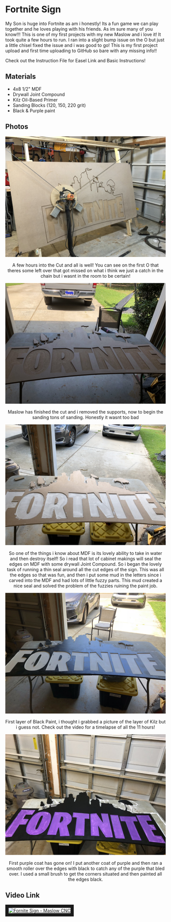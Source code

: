 # Fortnite Sign

My Son is huge into Fortnite as am i honestly!  Its a fun game we can play together and he loves playing with his friends.  As im sure many of you know!!!  This is one of my first projects with my new Maslow and i love it!  It took quite a few hours to run.  I ran into a slight bump issue on the O but just a little chisel fixed the issue and i was good to go!  This is my first project upload and first time uploading to GitHub so bare with any missing info!!

Check out the Instruction File for Easel Link and Basic Instructions!

## Materials
* 4x8 1/2" MDF
* Drywall Joint Compound
* Kilz Oil-Based Primer
* Sanding Blocks (120, 150, 220 grit)
* Black & Purple paint

## Photos
<p align="center">
  <img src="https://github.com/MaslowCommunityGarden/Fortnite-Sign/blob/master/IMG_0932.jpeg?raw=true">
</p>
<p align="center">
A few hours into the Cut and all is well!  You can see on the first O that theres some left over that got missed on what i think we just a catch in the chain but i wasnt in the room to be certain!
</p>
<p align="center">
  <img src="https://github.com/MaslowCommunityGarden/Fortnite-Sign/blob/master/IMG_0935.jpg?raw=true">
</p>
<p align="center">
Maslow has finished the cut and i removed the supports,  now to begin the sanding tons of sanding.  Honestly it wasnt too bad
</p>
<p align="center">
  <img src="https://github.com/MaslowCommunityGarden/Fortnite-Sign/blob/master/IMG_0936.jpeg?raw=true">
</p>
<p align="center">
So one of the things i know about MDF is its lovely ability to take in water and then destroy itself!  So i read that lot of cabinet makings will seal the edges on MDF with some drywall Joint Compound.  So i began the lovely task of running a thin seal around all the cut edges of the sign.  This was all the edges so that was fun, and then i put some mud in the letters since i carved into the MDF and had lots of little fuzzy parts.  This mud created a nice seal and solved the problem of the fuzzies ruining the paint job.
</p>
<p align="center">
  <img src="https://github.com/MaslowCommunityGarden/Fortnite-Sign/blob/master/IMG_0937.jpeg?raw=true">
</p>
<p align="center">
First layer of Black Paint,  i thought i grabbed a picture of the layer of Kilz but i guess not.  Check out the video for a timelapse of all the 11 hours!
</p>
<p align="center">
  <img src="https://github.com/MaslowCommunityGarden/Fortnite-Sign/blob/master/IMG_0942.jpeg?raw=true">
</p>
<p align="center">
First purple coat has gone on!  I put another coat of purple and then ran a smooth roller over the edges with black to catch any of the purple that bled over.  I used a small brush to get the corners situated and then painted all the edges black.
</p>

## Video Link
<a href="http://www.youtube.com/watch?feature=player_embedded&v=NHVhrFNipMA
" target="_blank"><img src="http://img.youtube.com/vi/NHVhrFNipMA/0.jpg" 
alt="Fornite Sign - Maslow CNC" width="240" height="180" border="10" /></a>


